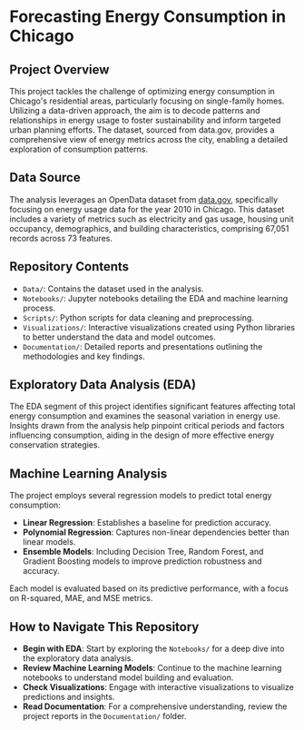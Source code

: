# Forecasting Energy Consumption in Chicago

## Project Overview
This project tackles the challenge of optimizing energy consumption in Chicago's residential areas, particularly focusing on single-family homes. Utilizing a data-driven approach, the aim is to decode patterns and relationships in energy usage to foster sustainability and inform targeted urban planning efforts. The dataset, sourced from data.gov, provides a comprehensive view of energy metrics across the city, enabling a detailed exploration of consumption patterns.

## Data Source
The analysis leverages an OpenData dataset from [data.gov](https://data.cityofchicago.org/Environment-Sustainable-Development/Energy-Usage-2010/8yq3-m6wp/data), specifically focusing on energy usage data for the year 2010 in Chicago. This dataset includes a variety of metrics such as electricity and gas usage, housing unit occupancy, demographics, and building characteristics, comprising 67,051 records across 73 features.

## Repository Contents
- `Data/`: Contains the dataset used in the analysis.
- `Notebooks/`: Jupyter notebooks detailing the EDA and machine learning process.
- `Scripts/`: Python scripts for data cleaning and preprocessing.
- `Visualizations/`: Interactive visualizations created using Python libraries to better understand the data and model outcomes.
- `Documentation/`: Detailed reports and presentations outlining the methodologies and key findings.

## Exploratory Data Analysis (EDA)
The EDA segment of this project identifies significant features affecting total energy consumption and examines the seasonal variation in energy use. Insights drawn from the analysis help pinpoint critical periods and factors influencing consumption, aiding in the design of more effective energy conservation strategies.

## Machine Learning Analysis
The project employs several regression models to predict total energy consumption:
- **Linear Regression**: Establishes a baseline for prediction accuracy.
- **Polynomial Regression**: Captures non-linear dependencies better than linear models.
- **Ensemble Models**: Including Decision Tree, Random Forest, and Gradient Boosting models to improve prediction robustness and accuracy.

Each model is evaluated based on its predictive performance, with a focus on R-squared, MAE, and MSE metrics.

## How to Navigate This Repository
- **Begin with EDA**: Start by exploring the `Notebooks/` for a deep dive into the exploratory data analysis.
- **Review Machine Learning Models**: Continue to the machine learning notebooks to understand model building and evaluation.
- **Check Visualizations**: Engage with interactive visualizations to visualize predictions and insights.
- **Read Documentation**: For a comprehensive understanding, review the project reports in the `Documentation/` folder.

